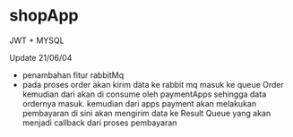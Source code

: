 # shopApp

JWT + MYSQL

Update 21/06/04
- penambahan fitur rabbitMq
- pada proses order akan kirim data ke rabbit mq masuk ke queue Order kemudian dari akan di consume oleh paymentApps sehingga data ordernya masuk. kemudian dari apps payment akan melakukan pembayaran di sini akan mengirim data ke Result Queue yang akan menjadi callback dari proses pembayaran
